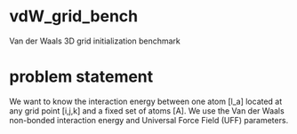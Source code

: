 # vdW_grid_bench
Van der Waals 3D grid initialization benchmark

# problem statement
We want to know the interaction energy between one
atom [l_a] located at any grid point [i,j,k] and a fixed set of atoms [A].
We use the Van der Waals non-bonded interaction energy and
Universal Force Field (UFF) parameters.
